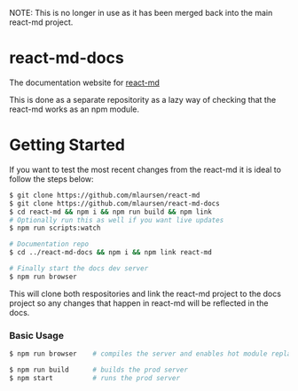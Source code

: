 NOTE: This is no longer in use as it has been merged back into the main react-md project.


# react-md-docs
The documentation website for [react-md](https://github.com/mlaursen/react-md)

This is done as a separate repositority as a lazy way of checking that the react-md works as an npm module.

# Getting Started

If you want to test the most recent changes from the react-md it is ideal to follow the steps below:


```bash
$ git clone https://github.com/mlaursen/react-md
$ git clone https://github.com/mlaursen/react-md-docs
$ cd react-md && npm i && npm run build && npm link
# Optionally run this as well if you want live updates
$ npm run scripts:watch

# Documentation repo
$ cd ../react-md-docs && npm i && npm link react-md

# Finally start the docs dev server
$ npm run browser
```

This will clone both respositories and link the react-md project to the docs project so
any changes that happen in react-md will be reflected in the docs.


### Basic Usage


```bash
$ npm run browser    # compiles the server and enables hot module replacement for the client

$ npm run build      # builds the prod server
$ npm start          # runs the prod server
```
